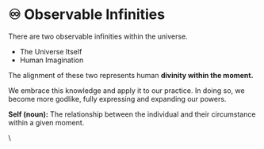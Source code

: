# ♾️ Observable Infinities

There are two observable infinities within the universe.

* The Universe Itself
* Human Imagination

The alignment of these two represents human **divinity within the moment.**

We embrace this knowledge and apply it to our practice. In doing so, we become more godlike, fully expressing and expanding our powers.



**Self (noun):** The relationship between the individual and their circumstance within a given moment.&#x20;

\
